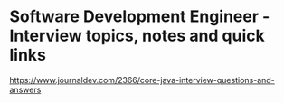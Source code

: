 # Software Development Engineer - Interview topics, notes and quick links

https://www.journaldev.com/2366/core-java-interview-questions-and-answers